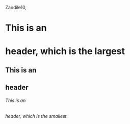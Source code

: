 Zandile10,
# This is an <h1> header, which is the largest
## This is an <h2> header
###### This is an <h6> header, which is the smallest
